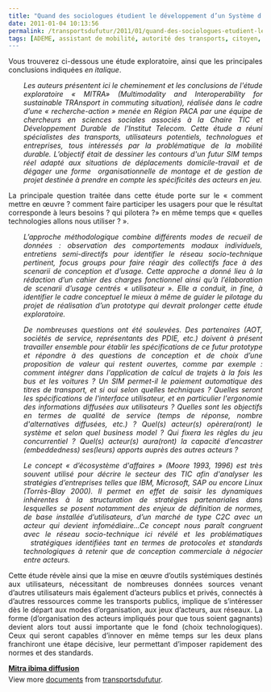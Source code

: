 ```yaml
---
title: "Quand des sociologues étudient le développement d’un Système d’Information Multimodale couplé au covoiturage dynamique"
date: 2011-01-04 10:13:56
permalink: /transportsdufutur/2011/01/quand-des-sociologues-etudient-le-developpement-dun-systeme-dinformation-multimodale-couple-au-covoi.html
tags: [ADEME, assistant de mobilité, autorité des transports, citoyen, collectivité, commuter, connectivité, covoiturage, données réelles, gouvernance, internet, iphone, multimodes, partage de données, Plateforme d'idées]
---
```


<p style="text-align: justify">Vous trouverez ci-dessous une étude exploratoire, ainsi que les principales conclusions indiquées <em>en italique</em>.</p> <p style="text-align: justify;padding-left: 30px"><em>Les auteurs présentent ici le cheminement et les conclusions de l'étude exploratoire « MITRA» (Multimodality and Interoperability for sustainable TRAnsport in commuting situation), réalisée dans le cadre d’une « recherche-action » menée en Région PACA par une équipe de chercheurs en sciences sociales associés à la Chaire TIC et Développement Durable de l’Institut Telecom. Cette étude a réuni spécialistes des transports, utilisateurs potentiels, technologues et entreprises, tous intéressés par la problématique de la mobilité durable. L’objectif était de dessiner les contours d'un futur SIM temps réel adapté aux situations de déplacements domicile-travail et de dégager une forme  organisationnelle de montage et de gestion de projet destinée à prendre en compte les spécificités des acteurs en jeu. </em></p>  <!--more-->   <p style="text-align: justify">La principale question traitée dans cette étude porte sur le « comment mettre en œuvre ? comment faire participer les usagers pour que le résultat corresponde à leurs besoins ? qui pilotera ?» en même temps que « quelles technologies allons nous utiliser ? ».</p> <p style="text-align: justify;padding-left: 30px"><em>L’approche méthodologique combine différents modes de recueil de données : observation des comportements modaux individuels, entretiens semi-directifs pour identifier le réseau socio-technique pertinent, focus groups pour faire réagir des collectifs face à des scenarii de conception et d’usage. Cette approche a donné lieu à la rédaction d’un cahier des charges fonctionnel ainsi qu’à l’élaboration de scenarii d’usage centrés « utilisateur ». Elle a conduit, in fine, à identifier le cadre conceptuel le mieux à même de guider le pilotage du projet de réalisation d’un prototype qui devrait prolonger cette étude exploratoire.</em></p> <p style="text-align: justify;padding-left: 30px"><em>De nombreuses questions ont été soulevées. Des partenaires (AOT, sociétés de service, représentants des PDIE, etc.) doivent à présent travailler ensemble pour établir les spécifications de ce futur prototype et répondre à des questions de conception et de choix d’une proposition de valeur qui restent ouvertes, comme par exemple : comment intégrer dans l'application de calcul de trajets à la fois les bus et les voitures ? Un SIM permet-il le paiement automatique des titres de transport, et si oui selon quelles techniques ? Quelles seront les spécifications de l'interface utilisateur, et en particulier l'ergonomie des informations diffusées aux utilisateurs ? Quelles sont les objectifs en termes de qualité de service (temps de réponse, nombre d'alternatives diffusées, etc.) ? Quel(s) acteur(s) opèrera(ront) le système et selon quel business model ? Qui fixera les règles du jeu concurrentiel ? Quel(s) acteur(s) aura(ront) la capacité d’encastrer (embeddedness) ses(leurs) apports auprès des autres acteurs ?</em></p> <p style="text-align: justify;padding-left: 30px"><em>Le concept « d’écosystème d'affaires » (Moore 1993, 1996) est très souvent utilisé pour décrire le secteur des TIC afin d'analyser les stratégies d’entreprises telles que IBM, Microsoft, SAP ou encore Linux (Torrès-Blay 2000). Il permet en effet de saisir les dynamiques inhérentes à la structuration de stratégies partenariales dans lesquelles se posent notamment des enjeux de définition de normes, de base installée d’utilisateurs, d’un marché de type C2C avec un acteur qui devient infomédiaire...Ce concept nous paraît congruent avec le réseau socio-technique ici révélé et les problématiques   stratégiques identifiées tant en termes de protocoles et standards technologiques à retenir que de conception commerciale à négocier entre acteurs.</em></p> <p style="text-align: justify">Cette étude révèle ainsi que la mise en œuvre d’outils systémiques destinés aux utilisateurs, nécessitant de nombreuses données sources venant d’autres utilisateurs mais également d’acteurs publics et privés, connectés à d’autres ressources comme les transports publics, implique de s’intéresser dès le départ aux modes d’organisation, aux jeux d’acteurs, aux réseaux. La forme (d’organisation des acteurs impliqués pour que tous soient gagnants) devient alors tout aussi importante que le fond (choix technologiques). Ceux qui seront capables d’innover en même temps sur les deux plans franchiront une étape décisive, leur permettant d’imposer rapidement des normes et des standards.</p> <div id="__ss_6443546" style="width: 477px"><strong style="margin: 12px 0 4px"><a href="http://www.slideshare.net/transportsdufutur/mitra-ibima-diffusion" title="Mitra ibima diffusion">Mitra ibima diffusion</a></strong>        <div style="padding: 5px 0 12px">View more <a href="http://www.slideshare.net/">documents</a> from <a href="http://www.slideshare.net/transportsdufutur">transportsdufutur</a>.</div> </div>
